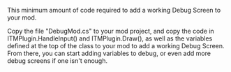 This minimum amount of code required to add a working Debug Screen to your mod.

Copy the file "DebugMod.cs" to your mod project, and copy the code in ITMPlugin.HandleInput() and ITMPlugin.Draw(), as well as the variables defined at the top of the class to your mod to add a working Debug Screen. From there, you can start adding variables to debug, or even add more debug screens if one isn't enough.
